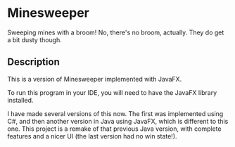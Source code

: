 # Minesweeper
Sweeping mines with a broom! No, there's no broom, actually. They do get a bit dusty though.

## Description
This is a version of Minesweeper implemented with JavaFX. 

To run this program in your IDE, you will need to have the JavaFX library installed.

I have made several versions of this now. The first was implemented using C#, and then another version in Java using JavaFX, which is different to this one.
This project is a remake of that previous Java version, with complete features and a nicer UI (the last version had no win state!).
